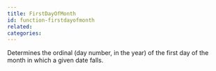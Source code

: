 ```yaml
---
title: FirstDayOfMonth
id: function-firstdayofmonth
related:
categories:
---
```


Determines the ordinal (day number, in the year) of the first
        day of the month in which a given date falls.